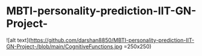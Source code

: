 # MBTI-personality-prediction-IIT-GN-Project-
![alt text](https://github.com/darshan8850/MBTI-personality-prediction-IIT-GN-Project-/blob/main/CognitiveFunctions.jpg =250x250)
